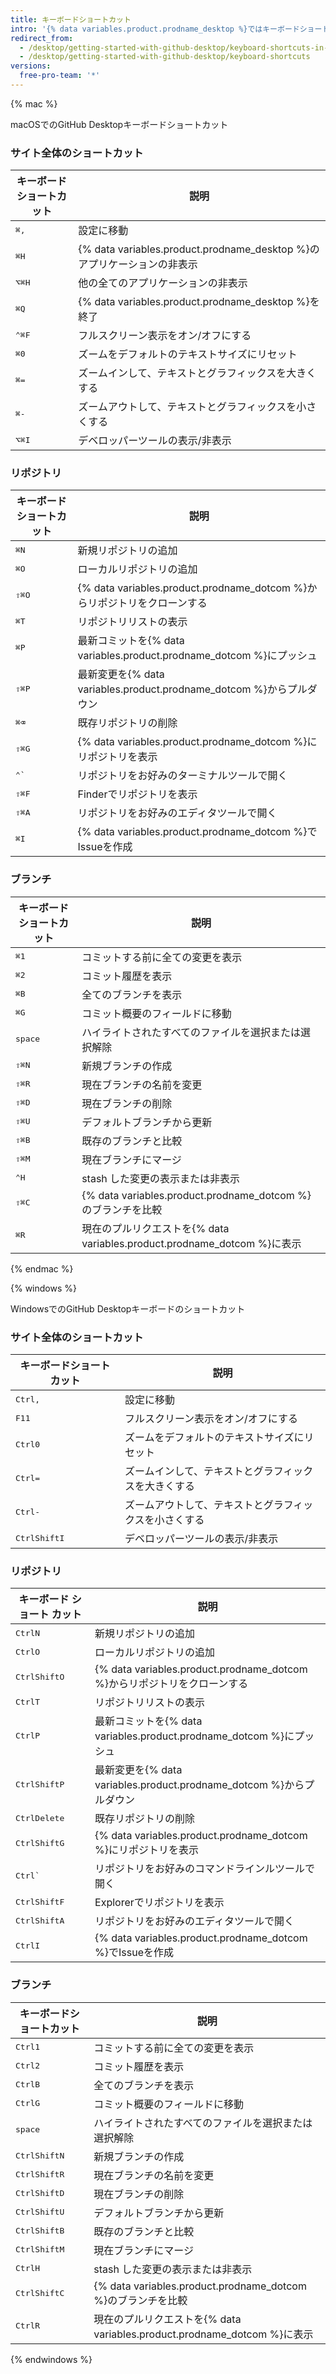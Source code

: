 ```yaml
---
title: キーボードショートカット
intro: '{% data variables.product.prodname_desktop %}ではキーボードショートカットを利用できます。'
redirect_from:
  - /desktop/getting-started-with-github-desktop/keyboard-shortcuts-in-github-desktop/
  - /desktop/getting-started-with-github-desktop/keyboard-shortcuts
versions:
  free-pro-team: '*'
---
```


{% mac %}

macOSでのGitHub Desktopキーボードショートカット

### サイト全体のショートカット

| キーボードショートカット                         | 説明                                                         |
| ------------------------------------ | ---------------------------------------------------------- |
| <kbd>⌘</kbd><kbd>,</kbd>             | 設定に移動                                                      |
| <kbd>⌘</kbd><kbd>H</kbd>             | {% data variables.product.prodname_desktop %}のアプリケーションの非表示 |
| <kbd>⌥</kbd><kbd>⌘</kbd><kbd>H</kbd> | 他の全てのアプリケーションの非表示                                          |
| <kbd>⌘</kbd><kbd>Q</kbd>             | {% data variables.product.prodname_desktop %}を終了           |
| <kbd>⌃</kbd><kbd>⌘</kbd><kbd>F</kbd> | フルスクリーン表示をオン/オフにする                                         |
| <kbd>⌘</kbd><kbd>0</kbd>             | ズームをデフォルトのテキストサイズにリセット                                     |
| <kbd>⌘</kbd><kbd>=</kbd>             | ズームインして、テキストとグラフィックスを大きくする                                 |
| <kbd>⌘</kbd><kbd>-</kbd>             | ズームアウトして、テキストとグラフィックスを小さくする                                |
| <kbd>⌥</kbd><kbd>⌘</kbd><kbd>I</kbd> | デベロッパーツールの表示/非表示                                           |

### リポジトリ

| キーボードショートカット                         | 説明                                                         |
| ------------------------------------ | ---------------------------------------------------------- |
| <kbd>⌘</kbd><kbd>N</kbd>             | 新規リポジトリの追加                                                 |
| <kbd>⌘</kbd><kbd>O</kbd>             | ローカルリポジトリの追加                                               |
| <kbd>⇧</kbd><kbd>⌘</kbd><kbd>O</kbd> | {% data variables.product.prodname_dotcom %}からリポジトリをクローンする |
| <kbd>⌘</kbd><kbd>T</kbd>             | リポジトリリストの表示                                                |
| <kbd>⌘</kbd><kbd>P</kbd>             | 最新コミットを{% data variables.product.prodname_dotcom %}にプッシュ   |
| <kbd>⇧</kbd><kbd>⌘</kbd><kbd>P</kbd> | 最新変更を{% data variables.product.prodname_dotcom %}からプルダウン   |
| <kbd>⌘</kbd><kbd>⌫</kbd>             | 既存リポジトリの削除                                                 |
| <kbd>⇧</kbd><kbd>⌘</kbd><kbd>G</kbd> | {% data variables.product.prodname_dotcom %}にリポジトリを表示      |
| <kbd>⌃</kbd><kbd>&grave;</kbd>       | リポジトリをお好みのターミナルツールで開く                                      |
| <kbd>⇧</kbd><kbd>⌘</kbd><kbd>F</kbd> | Finderでリポジトリを表示                                            |
| <kbd>⇧</kbd><kbd>⌘</kbd><kbd>A</kbd> | リポジトリをお好みのエディタツールで開く                                       |
| <kbd>⌘</kbd><kbd>I</kbd>             | {% data variables.product.prodname_dotcom %}でIssueを作成      |

### ブランチ

| キーボードショートカット                         | 説明                                                         |
| ------------------------------------ | ---------------------------------------------------------- |
| <kbd>⌘</kbd><kbd>1</kbd>             | コミットする前に全ての変更を表示                                           |
| <kbd>⌘</kbd><kbd>2</kbd>             | コミット履歴を表示                                                  |
| <kbd>⌘</kbd><kbd>B</kbd>             | 全てのブランチを表示                                                 |
| <kbd>⌘</kbd><kbd>G</kbd>             | コミット概要のフィールドに移動                                            |
| <kbd>space</kbd>                     | ハイライトされたすべてのファイルを選択または選択解除                                 |
| <kbd>⇧</kbd><kbd>⌘</kbd><kbd>N</kbd> | 新規ブランチの作成                                                  |
| <kbd>⇧</kbd><kbd>⌘</kbd><kbd>R</kbd> | 現在ブランチの名前を変更                                               |
| <kbd>⇧</kbd><kbd>⌘</kbd><kbd>D</kbd> | 現在ブランチの削除                                                  |
| <kbd>⇧</kbd><kbd>⌘</kbd><kbd>U</kbd> | デフォルトブランチから更新                                              |
| <kbd>⇧</kbd><kbd>⌘</kbd><kbd>B</kbd> | 既存のブランチと比較                                                 |
| <kbd>⇧</kbd><kbd>⌘</kbd><kbd>M</kbd> | 現在ブランチにマージ                                                 |
| <kbd>⌃</kbd><kbd>H</kbd>             | stash した変更の表示または非表示                                        |
| <kbd>⇧</kbd><kbd>⌘</kbd><kbd>C</kbd> | {% data variables.product.prodname_dotcom %}のブランチを比較       |
| <kbd>⌘</kbd><kbd>R</kbd>             | 現在のプルリクエストを{% data variables.product.prodname_dotcom %}に表示 |

{% endmac %}

{% windows %}

WindowsでのGitHub Desktopキーボードのショートカット

### サイト全体のショートカット

| キーボードショートカット                                | 説明                          |
| ------------------------------------------- | --------------------------- |
| <kbd>Ctrl</kbd><kbd>,</kbd>                 | 設定に移動                       |
| <kbd>F11</kbd>                              | フルスクリーン表示をオン/オフにする          |
| <kbd>Ctrl</kbd><kbd>0</kbd>                 | ズームをデフォルトのテキストサイズにリセット      |
| <kbd>Ctrl</kbd><kbd>=</kbd>                 | ズームインして、テキストとグラフィックスを大きくする  |
| <kbd>Ctrl</kbd><kbd>-</kbd>                 | ズームアウトして、テキストとグラフィックスを小さくする |
| <kbd>Ctrl</kbd><kbd>Shift</kbd><kbd>I</kbd> | デベロッパーツールの表示/非表示            |

### リポジトリ

| キーボード ショート カット                              | 説明                                                         |
| ------------------------------------------- | ---------------------------------------------------------- |
| <kbd>Ctrl</kbd><kbd>N</kbd>                 | 新規リポジトリの追加                                                 |
| <kbd>Ctrl</kbd><kbd>O</kbd>                 | ローカルリポジトリの追加                                               |
| <kbd>Ctrl</kbd><kbd>Shift</kbd><kbd>O</kbd> | {% data variables.product.prodname_dotcom %}からリポジトリをクローンする |
| <kbd>Ctrl</kbd><kbd>T</kbd>                 | リポジトリリストの表示                                                |
| <kbd>Ctrl</kbd><kbd>P</kbd>                 | 最新コミットを{% data variables.product.prodname_dotcom %}にプッシュ   |
| <kbd>Ctrl</kbd><kbd>Shift</kbd><kbd>P</kbd> | 最新変更を{% data variables.product.prodname_dotcom %}からプルダウン   |
| <kbd>Ctrl</kbd><kbd>Delete</kbd>            | 既存リポジトリの削除                                                 |
| <kbd>Ctrl</kbd><kbd>Shift</kbd><kbd>G</kbd> | {% data variables.product.prodname_dotcom %}にリポジトリを表示      |
| <kbd>Ctrl</kbd><kbd>&grave;</kbd>           | リポジトリをお好みのコマンドラインルツールで開く                                   |
| <kbd>Ctrl</kbd><kbd>Shift</kbd><kbd>F</kbd> | Explorerでリポジトリを表示                                          |
| <kbd>Ctrl</kbd><kbd>Shift</kbd><kbd>A</kbd> | リポジトリをお好みのエディタツールで開く                                       |
| <kbd>Ctrl</kbd><kbd>I</kbd>                 | {% data variables.product.prodname_dotcom %}でIssueを作成      |

### ブランチ

| キーボードショートカット                                | 説明                                                         |
| ------------------------------------------- | ---------------------------------------------------------- |
| <kbd>Ctrl</kbd><kbd>1</kbd>                 | コミットする前に全ての変更を表示                                           |
| <kbd>Ctrl</kbd><kbd>2</kbd>                 | コミット履歴を表示                                                  |
| <kbd>Ctrl</kbd><kbd>B</kbd>                 | 全てのブランチを表示                                                 |
| <kbd>Ctrl</kbd><kbd>G</kbd>                 | コミット概要のフィールドに移動                                            |
| <kbd>space</kbd>                            | ハイライトされたすべてのファイルを選択または選択解除                                 |
| <kbd>Ctrl</kbd><kbd>Shift</kbd><kbd>N</kbd> | 新規ブランチの作成                                                  |
| <kbd>Ctrl</kbd><kbd>Shift</kbd><kbd>R</kbd> | 現在ブランチの名前を変更                                               |
| <kbd>Ctrl</kbd><kbd>Shift</kbd><kbd>D</kbd> | 現在ブランチの削除                                                  |
| <kbd>Ctrl</kbd><kbd>Shift</kbd><kbd>U</kbd> | デフォルトブランチから更新                                              |
| <kbd>Ctrl</kbd><kbd>Shift</kbd><kbd>B</kbd> | 既存のブランチと比較                                                 |
| <kbd>Ctrl</kbd><kbd>Shift</kbd><kbd>M</kbd> | 現在ブランチにマージ                                                 |
| <kbd>Ctrl</kbd><kbd>H</kbd>                 | stash した変更の表示または非表示                                        |
| <kbd>Ctrl</kbd><kbd>Shift</kbd><kbd>C</kbd> | {% data variables.product.prodname_dotcom %}のブランチを比較       |
| <kbd>Ctrl</kbd><kbd>R</kbd>                 | 現在のプルリクエストを{% data variables.product.prodname_dotcom %}に表示 |

{% endwindows %}
